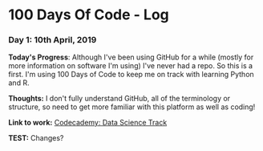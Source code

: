 # 100 Days Of Code - Log

### Day 1: 10th April, 2019


**Today's Progress**: Although I've been using GitHub for a while (mostly for more information on software I'm using) I've never had a repo. So this is a first. I'm using 100 Days of Code to keep me on track with learning Python and R.

**Thoughts:** I don't fully understand GitHub, all of the terminology or structure, so need to get more familiar with this platform as well as coding!

**Link to work:** [Codecademy: Data Science Track](https://www.codecademy.com/learn/paths/data-science)

**TEST:** Changes?
